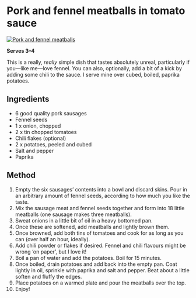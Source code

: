 # Pork and fennel meatballs in tomato sauce

[![Pork and fennel meatballs](http://distilleryimage7.s3.amazonaws.com/6a27d668195f11e28e7522000a1c881f_7.jpg)](http://instagram.com/p/Q770xEojML/)

**Serves 3–4**

This is a really, _really_ simple dish that tastes absolutely unreal,
particularly if you—like me—love fennel. You can also, optionally, add a bit of
a kick by adding some chili to the sauce. I serve mine over cubed, boiled,
paprika potatoes.

## Ingredients

* 6 good quality pork sausages
* Fennel seeds
* 1 x onion, chopped
* 2 x tin chopped tomatoes
* Chili flakes (optional)
* 2 x potatoes, peeled and cubed
* Salt and pepper
* Paprika

## Method

1.  Empty the six sausages’ contents into a bowl and discard skins. Pour in an
    arbitrary amount of fennel seeds, according to how much you like the taste.
2.  Mix the sausage meat and fennel seeds together and form into 18 little
    meatballs (one sausage makes three meatballs).
3.  Sweat onions in a little bit of oil in a heavy bottomed pan.
4.  Once these are softened, add meatballs and lightly brown them.
5.  Once browned, add both tins of tomatoes and cook for as long as you can
    (over half an hour, ideally).
6.  Add chili powder or flakes if desired. Fennel and chili flavours might be
    wrong ‘on paper’, but I love it!
7.  Boil a pan of water and add the potatoes. Boil for 15 minutes.
8.  Once boiled, drain potatoes and add back into the empty pan. Coat lightly in
    oil, sprinkle with paprika and salt and pepper. Beat about a little soften
    and fluffy the edges.
9.  Place potatoes on a warmed plate and pour the meatballs over the top.
10. Enjoy!
